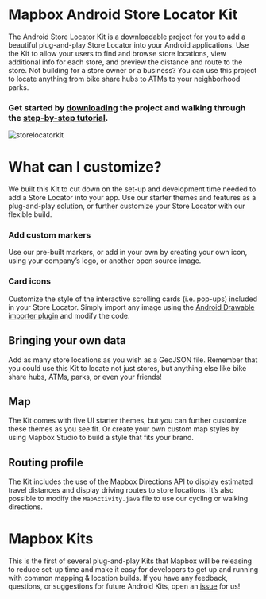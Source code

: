 # Mapbox Android Store Locator Kit

The Android Store Locator Kit is a downloadable project for you to add a beautiful plug-and-play Store Locator into your Android applications. Use the Kit to allow your users to find and browse store locations, view additional info for each store, and preview the distance and route to the store. Not building for a store owner or a business? You can use this project to locate anything from bike share hubs to ATMs to your neighborhood parks.


### Get started by [downloading](https://github.com/mapbox/store-locator-android/archive/master.zip) the project and walking through the [step-by-step tutorial](https://www.mapbox.com/help/tutorials/android-store-locator/).

![storelocatorkit](https://user-images.githubusercontent.com/5862541/30187389-41e3bdb2-93de-11e7-9d78-009b0ac7e016.png)


# What can I customize?

We built this Kit to cut down on the set-up and development time needed to add a Store Locator into your app. Use our starter themes and features as a plug-and-play solution, or further customize your Store Locator with our flexible build. 

### Add custom markers

Use our pre-built markers, or add in your own by creating your own icon, using your company’s logo, or another open source image. 

### Card icons

Customize the style of the interactive scrolling cards (i.e. pop-ups) included in your Store Locator. Simply import any image using the [Android Drawable importer plugin](http://www.javahelps.com/2015/02/android-drawable-importer.html) and modify the code. 

## Bringing your own data

Add as many store locations as you wish as a GeoJSON file. Remember that you could use this Kit to locate not just stores, but anything else like bike share hubs, ATMs, parks, or even your friends!

## Map

The Kit comes with five UI starter themes, but you can further customize these themes as you see fit. Or create your own custom map styles by using Mapbox Studio to build a style that fits your brand. 

## Routing profile 

The Kit includes the use of the Mapbox Directions API to display estimated travel distances and display driving routes to store locations. It’s also possible to modify the `MapActivity.java` file to use our cycling or walking directions. 

# Mapbox Kits

This is the first of several plug-and-play Kits that Mapbox will be releasing to reduce set-up time and make it easy for developers to get up and running with common mapping & location builds. If you have any feedback, questions, or suggestions for future Android Kits, open an [issue](https://github.com/mapbox/store-locator-android/issues) for us!
